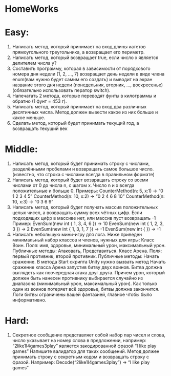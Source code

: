 # HomeWorks

# Easy:
1. Написать метод, который принимает на вход длины катетов прямоугольного треугольника, а возвращает его периметр.
2. Написать метод, который возвращает true, если число x является делителем числа y?
3. Составить программу, которая в зависимости от порядкового номера дня недели (1, 2, …, 7) возвращает день недели в виде члена enum(вам нужно будет самим его создать) и выводит на экран название этого дня недели (понедельник, вторник, …, воскресенье) (обязательно использовать ператор switch).
4. Напечатать 2 метода, которые переводят фунты в килограммы и обратно (1 фунт = 453 г).
5. Написать метод, который принимает на вход два различных десятичных числа. Метод должен вывести какое из них больше и какое меньше.
6. Сделать метод, который будет принимать текущий год, а возвращать текущий век

# Middle:
1. Написать метод, который будет принимать строку с числами, разделёнными пробелами и возвращать самое большое число. (известно, что строка с числами всегда в правильном формате)
2. Написать метод, который будет возвращать строку со всеми числами от 0 до числа n, с шагом x. Число n и x всегда положительные и больше 0. 
Примеры: 
CounterMethod(n: 5, x:1) -> “0 1 2 3 4 5”
CounterMethod(n: 10, x:2) -> “0 2 4 6 8 10”
CounterMethod(n: 10, x:3) -> “0 3 6 9”
3. Написать метод, который будет получать массив положительных целых чисел, а возвращать сумму всех чётных цифр. Если подходящих цифр в массиве нет, или массив пуст возвращать -1
Пример:
EvenSum(new int { 1, 3, 4, 6 }) -> 10
EvenSum(new int { 1, 2, 3, 3 }) -> 2
EvenSum(new int { 1, 3, 1, 7 }) -> -1
EvenSum(new int {  }) -> -1
4. Написать небольшую мини-игру для лога. Ниже приведен минимальный набор классов и членов, нужных для игры:
Класс Воин. 
Поля: имя, здоровье, минимальный урон, максимальный урон. 
Публичные методы: Атаковать, Представиться. 
Класс Арена.
Поля: первый противник, второй противник.
Публичные методы: Начать сражение.
В метода Start скрипта Unity нужно вызвать метод Начать сражение класса Арена запустив битву двух воинов. Битва должна выглядеть как поочередная атака друг друга. Причем урон, который должен быть нанесен противнику выбирается случайно из диапазона (минимальный урон, максимальный урон). Как только один из воинов потеряет всё здоровье, битвы должна закончится. 
Логи битвы ограничены вашей фантазией, главное чтобы было информативно.

# Hard:
1. Секретное сообщение представляет собой набор пар чисел и слова, число указывает на номер слова в предложении, например: 
“2like1I4games3play” является закодированной фразой “I like play games”
Напишите валидатор для таких сообщений. 
Метод должен принимать строку с секретным кодом и возвращать строку с фразой. 
Например: Decode(“2like1I4games3play”) -> “I like play games”
